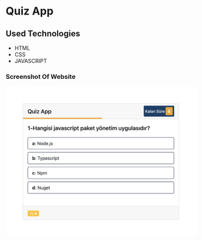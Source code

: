 # Quiz App 
## Used Technologies 
* HTML 
* CSS
* JAVASCRIPT
### Screenshot Of Website 
![Ekran resmi1](https://github.com/CavdarEsra/Quiz-App/blob/main/Quiz1.png)
